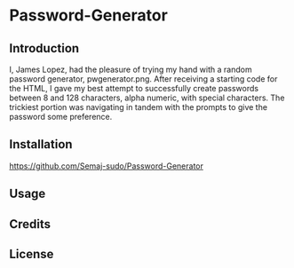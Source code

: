 # Password-Generator

## Introduction
I, James Lopez, had the pleasure of trying my hand with a random password generator, pwgenerator.png. After receiving a starting code for the HTML, I gave my best attempt to successfully create passwords between 8 and 128 characters, alpha numeric, with special characters. The trickiest portion was navigating in tandem with the prompts to give the password some preference. 

## Installation
https://github.com/Semaj-sudo/Password-Generator

## Usage


## Credits  

## License

